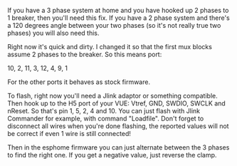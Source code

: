 If you have a 3 phase system at home and you have hooked up 2 phases to 1 breaker, then you'll need this fix. 
If you have a 2 phase system and there's a 120 degrees angle between your two phases (so it's not really true two phases) you will also need this. 

Right now it's quick and dirty. I changed it so that the first mux blocks assume 2 phases to the breaker. So this means port:

10, 2, 11, 3, 12, 4, 9, 1

For the other ports it behaves as stock firmware. 

To flash, right now you'll need a Jlink adaptor or something compatible. Then hook up to the H5 port of your VUE: Vtref, GND, SWDIO, SWCLK and nReset. So that's pin 1, 5, 2, 4 and 10. 
You can just flash with Jlink Commander for example, with command "Loadfile". Don't forget to disconnect all wires when you're done flashing, the reported values will not be correct if even 1 wire is still connected!

Then in the esphome firmware you can just alternate between the 3 phases to find the right one. If you get a negative value, just reverse the clamp.
